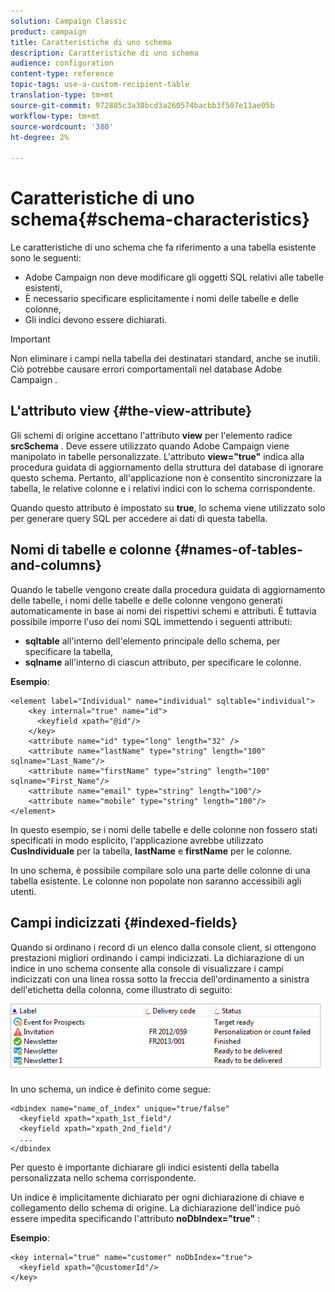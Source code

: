 ```yaml
---
solution: Campaign Classic
product: campaign
title: Caratteristiche di uno schema
description: Caratteristiche di uno schema
audience: configuration
content-type: reference
topic-tags: use-a-custom-recipient-table
translation-type: tm+mt
source-git-commit: 972885c3a38bcd3a260574bacbb3f507e11ae05b
workflow-type: tm+mt
source-wordcount: '380'
ht-degree: 2%

---
```



# Caratteristiche di uno schema{#schema-characteristics}

Le caratteristiche di uno schema che fa riferimento a una tabella esistente sono le seguenti:

*  Adobe Campaign non deve modificare gli oggetti SQL relativi alle tabelle esistenti,
* È necessario specificare esplicitamente i nomi delle tabelle e delle colonne,
* Gli indici devono essere dichiarati.

>[!IMPORTANT]
>
>Non eliminare i campi nella tabella dei destinatari standard, anche se inutili. Ciò potrebbe causare errori comportamentali nel database Adobe Campaign .

## L&#39;attributo view {#the-view-attribute}

Gli schemi di origine accettano l&#39;attributo **view** per l&#39;elemento radice **srcSchema** . Deve essere utilizzato quando  Adobe Campaign viene manipolato in tabelle personalizzate. L&#39;attributo **view=&quot;true&quot;** indica alla procedura guidata di aggiornamento della struttura del database di ignorare questo schema. Pertanto, all&#39;applicazione non è consentito sincronizzare la tabella, le relative colonne e i relativi indici con lo schema corrispondente.

Quando questo attributo è impostato su **true**, lo schema viene utilizzato solo per generare query SQL per accedere ai dati di questa tabella.

## Nomi di tabelle e colonne {#names-of-tables-and-columns}

Quando le tabelle vengono create dalla procedura guidata di aggiornamento delle tabelle, i nomi delle tabelle e delle colonne vengono generati automaticamente in base ai nomi dei rispettivi schemi e attributi. È tuttavia possibile imporre l&#39;uso dei nomi SQL immettendo i seguenti attributi:

* **sqltable** all&#39;interno dell&#39;elemento principale dello schema, per specificare la tabella,
* **sqlname** all&#39;interno di ciascun attributo, per specificare le colonne.

**Esempio**:

```
<element label="Individual" name="individual" sqltable="individual">
    <key internal="true" name="id">
      <keyfield xpath="@id"/>
    </key> 
    <attribute name="id" type="long" length="32" />
    <attribute name="lastName" type="string" length="100" sqlname="Last_Name"/>
    <attribute name="firstName" type="string" length="100" sqlname="First_Name"/>
    <attribute name="email" type="string" length="100"/>
    <attribute name="mobile" type="string" length="100"/>
</element>
```

In questo esempio, se i nomi delle tabelle e delle colonne non fossero stati specificati in modo esplicito, l&#39;applicazione avrebbe utilizzato **CusIndividuale** per la tabella, **lastName** e **firstName** per le colonne.

In uno schema, è possibile compilare solo una parte delle colonne di una tabella esistente. Le colonne non popolate non saranno accessibili agli utenti.

## Campi indicizzati {#indexed-fields}

Quando si ordinano i record di un elenco dalla console client, si ottengono prestazioni migliori ordinando i campi indicizzati. La dichiarazione di un indice in uno schema consente alla console di visualizzare i campi indicizzati con una linea rossa sotto la freccia dell&#39;ordinamento a sinistra dell&#39;etichetta della colonna, come illustrato di seguito:

![](assets/s_ncs_integration_mapping_index.png)

In uno schema, un indice è definito come segue:

```
<dbindex name="name_of_index" unique="true/false"
  <keyfield xpath="xpath_1st_field"/
  <keyfield xpath="xpath_2nd_field"/
  ...
</dbindex
```

Per questo è importante dichiarare gli indici esistenti della tabella personalizzata nello schema corrispondente.

Un indice è implicitamente dichiarato per ogni dichiarazione di chiave e collegamento dello schema di origine. La dichiarazione dell&#39;indice può essere impedita specificando l&#39;attributo **noDbIndex=&quot;true&quot;** :

**Esempio**:

```
<key internal="true" name="customer" noDbIndex="true">
  <keyfield xpath="@customerId"/>
</key>
```

